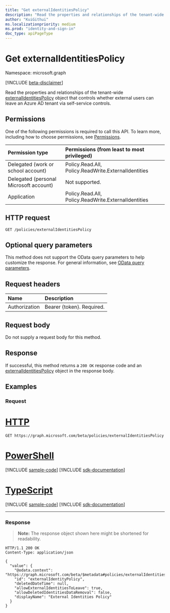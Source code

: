```yaml
---
title: "Get externalIdentitiesPolicy"
description: "Read the properties and relationships of the tenant-wide externalIdentitiesPolicy object that controls whether external users can leave an Azure AD tenant via self-service controls."
author: "KuiGithui"
ms.localizationpriority: medium
ms.prod: "identity-and-sign-in"
doc_type: apiPageType
---
```


# Get externalIdentitiesPolicy
Namespace: microsoft.graph

[!INCLUDE [beta-disclaimer](../../includes/beta-disclaimer.md)]

Read the properties and relationships of the tenant-wide [externalIdentitiesPolicy](../resources/externalidentitiespolicy.md) object that controls whether external users can leave an Azure AD tenant via self-service controls.

## Permissions
One of the following permissions is required to call this API. To learn more, including how to choose permissions, see [Permissions](/graph/permissions-reference).

|Permission type|Permissions (from least to most privileged)|
|:---|:---|
|Delegated (work or school account)|Policy.Read.All, Policy.ReadWrite.ExternalIdentities|
|Delegated (personal Microsoft account)|Not supported.|
|Application|Policy.Read.All, Policy.ReadWrite.ExternalIdentities|

## HTTP request

<!-- {
  "blockType": "ignored"
}
-->
``` http
GET /policies/externalIdentitiesPolicy
```

## Optional query parameters
This method does not support the OData query parameters to help customize the response. For general information, see [OData query parameters](/graph/query-parameters).

## Request headers
|Name|Description|
|:---|:---|
|Authorization|Bearer {token}. Required.|

## Request body
Do not supply a request body for this method.

## Response

If successful, this method returns a `200 OK` response code and an [externalIdentitiesPolicy](../resources/externalidentitiespolicy.md) object in the response body.

## Examples

### Request

# [HTTP](#tab/http)
<!-- {
  "blockType": "request",
  "name": "get_externalidentitiespolicy"
}
-->
``` http
GET https://graph.microsoft.com/beta/policies/externalIdentitiesPolicy
```

# [PowerShell](#tab/powershell)
[!INCLUDE [sample-code](../includes/snippets/powershell/get-externalidentitiespolicy-powershell-snippets.md)]
[!INCLUDE [sdk-documentation](../includes/snippets/snippets-sdk-documentation-link.md)]

# [TypeScript](#tab/typescript)
[!INCLUDE [sample-code](../includes/snippets/typescript/get-externalidentitiespolicy-typescript-snippets.md)]
[!INCLUDE [sdk-documentation](../includes/snippets/snippets-sdk-documentation-link.md)]

---

### Response
>**Note:** The response object shown here might be shortened for readability.
<!-- {
  "blockType": "response",
  "truncated": true,
  "@odata.type": "microsoft.graph.externalIdentitiesPolicy"
}
-->
``` http
HTTP/1.1 200 OK
Content-Type: application/json

{
  "value": {
    "@odata.context": "https://graph.microsoft.com/beta/$metadata#policies/externalIdentitiesPolicy/$entity",
    "id": "externalIdentityPolicy",
    "deletedDateTime": null,
    "allowExternalIdentitiesToLeave": true,
    "allowDeletedIdentitiesDataRemoval": false,
    "displayName": "External Identities Policy"
  }
}
```

